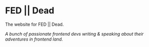 # FED || Dead

The website for FED || Dead.

*A bunch of passionate frontend devs writing &amp; speaking about their adventures in frontend land.*

